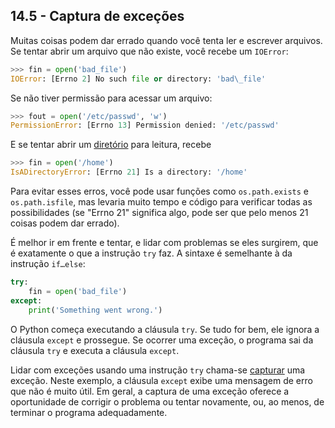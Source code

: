 ## 14.5 - Captura de exceções

Muitas coisas podem dar errado quando você tenta ler e escrever arquivos. Se tentar abrir um arquivo que não existe, você recebe um `IOError`:

```python
>>> fin = open('bad_file')
IOError: [Errno 2] No such file or directory: 'bad\_file'
```

Se não tiver permissão para acessar um arquivo:

```python
>>> fout = open('/etc/passwd', 'w')
PermissionError: [Errno 13] Permission denied: '/etc/passwd'
```

E se tentar abrir um [diretório](11-glossario.md#diretório) para leitura, recebe

```python
>>> fin = open('/home')
IsADirectoryError: [Errno 21] Is a directory: '/home'
```

Para evitar esses erros, você pode usar funções como `os.path.exists` e `os.path.isfile`, mas levaria muito tempo e código para verificar todas as possibilidades (se "Errno 21" significa algo, pode ser que pelo menos 21 coisas podem dar errado).

É melhor ir em frente e tentar, e lidar com problemas se eles surgirem, que é exatamente o que a instrução `try` faz. A sintaxe é semelhante à da instrução `if…else`:

```python
try:
    fin = open('bad_file')
except:
    print('Something went wrong.')
```

O Python começa executando a cláusula `try`. Se tudo for bem, ele ignora a cláusula `except` e prossegue. Se ocorrer uma exceção, o programa sai da cláusula `try` e executa a cláusula `except`.

Lidar com exceções usando uma instrução `try` chama-se [capturar](11-glossario.md#capturar) uma exceção. Neste exemplo, a cláusula `except` exibe uma mensagem de erro que não é muito útil. Em geral, a captura de uma exceção oferece a oportunidade de corrigir o problema ou tentar novamente, ou, ao menos, de terminar o programa adequadamente.
